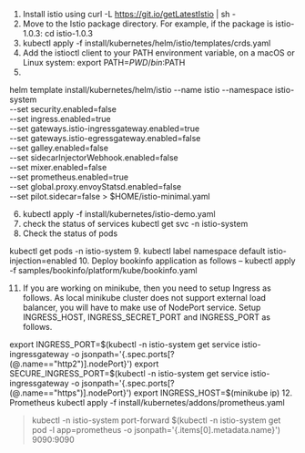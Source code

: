 1.	Install istio using curl -L https://git.io/getLatestIstio | sh -
2.	Move to the Istio package directory. For example, if the package is istio-1.0.3:
cd istio-1.0.3
3.	kubectl apply -f install/kubernetes/helm/istio/templates/crds.yaml
4.	Add the istioctl client to your PATH environment variable, on a macOS or Linux system:
export PATH=$PWD/bin:$PATH
5.	
helm template install/kubernetes/helm/istio --name istio --namespace istio-system \
  --set security.enabled=false \
  --set ingress.enabled=true \
  --set gateways.istio-ingressgateway.enabled=true \
  --set gateways.istio-egressgateway.enabled=false \
  --set galley.enabled=false \
  --set sidecarInjectorWebhook.enabled=false \
  --set mixer.enabled=false \
  --set prometheus.enabled=true \
  --set global.proxy.envoyStatsd.enabled=false \
  --set pilot.sidecar=false > $HOME/istio-minimal.yaml
  
6.	kubectl apply -f install/kubernetes/istio-demo.yaml
7.	check the status of services
kubectl get svc -n istio-system
8.	Check the status of pods

kubectl get pods -n istio-system
9.	kubectl label namespace default istio-injection=enabled
10.	Deploy bookinfo application as follows –
kubectl apply -f samples/bookinfo/platform/kube/bookinfo.yaml
 
11.	If you are working on minikube, then you need to setup Ingress as follows.
As local minikube cluster does not support external load balancer, you will have to make use of NodePort service. Setup INGRESS_HOST, INGRESS_SECRET_PORT and INGRESS_PORT as follows.

export INGRESS_PORT=$(kubectl -n istio-system get service istio-ingressgateway -o jsonpath='{.spec.ports[?(@.name=="http2")].nodePort}')
export SECURE_INGRESS_PORT=$(kubectl -n istio-system get service istio-ingressgateway -o jsonpath='{.spec.ports[?(@.name=="https")].nodePort}')
export INGRESS_HOST=$(minikube ip)
12.	
Prometheus 
kubectl apply -f install/kubernetes/addons/prometheus.yaml
> kubectl -n istio-system port-forward $(kubectl -n istio-system get pod -l app=prometheus -o jsonpath='{.items[0].metadata.name}') 9090:9090
